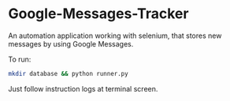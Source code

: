 # Google-Messages-Tracker
An automation application working with selenium, that stores new messages by using Google Messages.

To run:

```bash
mkdir database && python runner.py
```

Just follow instruction logs at terminal screen.
